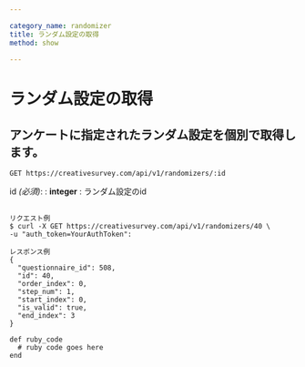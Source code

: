 ```yaml
---

category_name: randomizer
title: ランダム設定の取得
method: show

---
```


# ランダム設定の取得

## アンケートに指定されたランダム設定を個別で取得します。

`GET https://creativesurvey.com/api/v1/randomizers/:id`

id _(必須)_:
: __integer__
: ランダム設定のid

~~~

リクエスト例
$ curl -X GET https://creativesurvey.com/api/v1/randomizers/40 \
-u "auth_token=YourAuthToken":

レスポンス例
{
  "questionnaire_id": 508,
  "id": 40,
  "order_index": 0,
  "step_num": 1,
  "start_index": 0,
  "is_valid": true,
  "end_index": 3
}

~~~

~~~
def ruby_code
  # ruby code goes here
end
~~~

